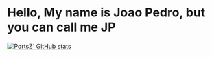 # Hello, My name is Joao Pedro, but you can call me JP

[![PortsZ' GitHub stats](https://github-readme-stats.vercel.app/api?username=PortsZ)](https://github.com/anuraghazra/github-readme-stats)